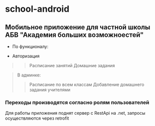 # school-android
## Мобильное приложение для частной школы АБВ "Академия больших возможноестей"

-  По функционалу:
+  Авторизация
>> Расписание занятий
>> Домашние задания

> В админке:
>> Расписание по всем классам
>> Добавление домашнего задания учителями

### Переходы производятся согласно ролям пользователей
Для работы приложения поднят сервер с RestApi на .net, запросы осуществляются через retrofit

